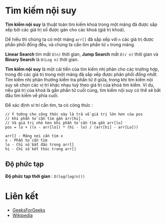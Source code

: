 # Tìm kiếm nội suy

**Tìm kiếm nội suy** là thuật toán tìm kiếm khoá trong một mảng đã được sắp xếp bởi các giá trị số được gán cho các khoá (giá trị khoá).

Dể hiểu thì chúng ta có một mảng `arr[]` đã sắp xếp với `n` các giá trị được phần phối đồng đều, và chúng ta cần tìm phần tử  `x` trong mảng.

**Linear Search** tìm mất `O(n)` thời gian, **Jump Search** mất `O(√ n)` thời gian và **Binary Search** là `O(Log n)` thời gian.

**Tìm kiếm nội suy** là một cải tiến của tìm kiếm nhị phân cho các trường hợp, trong đó các giá trị trong một mảng đã sắp xếp được phân phối _đồng nhất_. Tìm kiếm nhị phân thường kiểm tra phần tử ở giữa, trong khi tìm kiếm nội suy sẽ chọn các vị trí khác nhau tuỳ theo giá trị của khoá tìm kiếm. Ví dụ, nếu giá trị của khoá là gần phần tử cuối cùng, tìm kiếm nội suy có thể sẽ bắt đầu tìm kiếm về phía cuối. 

Để xác định ví trí cần tìm, ta có công thức :

```
// Ý tưởng cho công thức này là trả về giá trị lớn hơn của pos
// khi phần tử cần tìm gần arr[hi]. 
// Và giá trị nhỏ hơn khi phần tử cần tìm gần arr[lo]
pos = lo + ((x - arr[lo]) * (hi - lo) / (arr[hi] - arr[Lo]))

arr[] - Mảng nơi cần tìm x
x - Phần tử cần tìm
lo - Chỉ số bắt đầu trong arr[]
hi - Chỉ số kết thúc trong arr[]
```

## Độ phức tạp

**Độ phức tạp thời gian** : `O(log(log(n)))`

# Liên kết

- [GeeksForGeeks](https://www.geeksforgeeks.org/interpolation-search/)
- [Wikipedia](https://en.wikipedia.org/wiki/Interpolation_search)